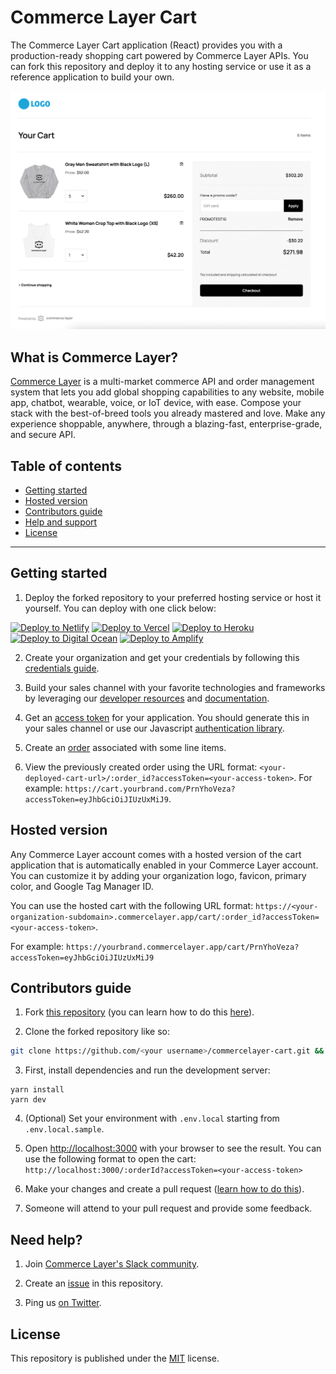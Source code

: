 # Commerce Layer Cart

The Commerce Layer Cart application (React) provides you with a production-ready shopping cart powered by Commerce Layer APIs. You can fork this repository and deploy it to any hosting service or use it as a reference application to build your own.

![Commerce Layer Cart demo](./public/cart.png)

## What is Commerce Layer?

[Commerce Layer](https://commercelayer.io) is a multi-market commerce API and order management system that lets you add global shopping capabilities to any website, mobile app, chatbot, wearable, voice, or IoT device, with ease. Compose your stack with the best-of-breed tools you already mastered and love. Make any experience shoppable, anywhere, through a blazing-fast, enterprise-grade, and secure API.

## Table of contents

- [Getting started](#getting-started)
- [Hosted version](#hosted-version)
- [Contributors guide](#contributors-guide)
- [Help and support](#need-help)
- [License](#license)

---

## Getting started

1. Deploy the forked repository to your preferred hosting service or host it yourself. You can deploy with one click below:

[<img src="https://www.netlify.com/img/deploy/button.svg" alt="Deploy to Netlify" height="35">](https://app.netlify.com/start/deploy?repository=https://github.com/commercelayer/commercelayer-cart) [<img src="https://vercel.com/button" alt="Deploy to Vercel" height="35">](https://vercel.com/new/clone?repository-url=https://github.com/commercelayer/commercelayer-cart) [<img src="https://www.herokucdn.com/deploy/button.svg" alt="Deploy to Heroku" height="35">](https://heroku.com/deploy?template=https://github.com/commercelayer/commercelayer-cart) [<img src="https://www.deploytodo.com/do-btn-blue.svg" alt="Deploy to Digital Ocean" height="35">](https://cloud.digitalocean.com/apps/new?repo=https://github.com/commercelayer/commercelayer-cart/tree/master) [<img src="https://oneclick.amplifyapp.com/button.svg" alt="Deploy to Amplify" height="35">](https://console.aws.amazon.com/amplify/home#/deploy?repo=https://github.com/commercelayer/commercelayer-cart)

2. Create your organization and get your credentials by following this [credentials guide](https://docs.commercelayer.io/developers/credentials).

3. Build your sales channel with your favorite technologies and frameworks by leveraging our [developer resources](https://commercelayer.io/developers) and [documentation](https://docs.commercelayer.io/api).

4. Get an [access token](https://docs.commercelayer.io/api/authentication) for your application. You should generate this in your sales channel or use our Javascript [authentication library](https://github.com/commercelayer/commercelayer-js-auth).

5. Create an [order](https://docs.commercelayer.io/developers/v/api-reference/orders) associated with some line items.

6. View the previously created order using the URL format: `<your-deployed-cart-url>/:order_id?accessToken=<your-access-token>`. For example: `https://cart.yourbrand.com/PrnYhoVeza?accessToken=eyJhbGciOiJIUzUxMiJ9`.

## Hosted version

Any Commerce Layer account comes with a hosted version of the cart application that is automatically enabled in your Commerce Layer account. You can customize it by adding your organization logo, favicon, primary color, and Google Tag Manager ID.

You can use the hosted cart with the following URL format: `https://<your-organization-subdomain>.commercelayer.app/cart/:order_id?accessToken=<your-access-token>`.

For example: `https://yourbrand.commercelayer.app/cart/PrnYhoVeza?accessToken=eyJhbGciOiJIUzUxMiJ9`

## Contributors guide

1. Fork [this repository](https://github.com/commercelayer/commercelayer-cart) (you can learn how to do this [here](https://help.github.com/articles/fork-a-repo)).

2. Clone the forked repository like so:

```bash
git clone https://github.com/<your username>/commercelayer-cart.git && cd commercelayer-cart
```

3. First, install dependencies and run the development server:

```
yarn install
yarn dev
```

4. (Optional) Set your environment with `.env.local` starting from `.env.local.sample`.

5. Open [http://localhost:3000](http://localhost:3000) with your browser to see the result. You can use the following format to open the cart: `http://localhost:3000/:orderId?accessToken=<your-access-token>`

6. Make your changes and create a pull request ([learn how to do this](https://docs.github.com/en/github/collaborating-with-issues-and-pull-requests/creating-a-pull-request)).

7. Someone will attend to your pull request and provide some feedback.

## Need help?

1. Join [Commerce Layer's Slack community](https://slack.commercelayer.app).

2. Create an [issue](https://github.com/commercelayer/commercelayer-cart/issues) in this repository.

3. Ping us [on Twitter](https://twitter.com/commercelayer).

## License

This repository is published under the [MIT](LICENSE) license.
